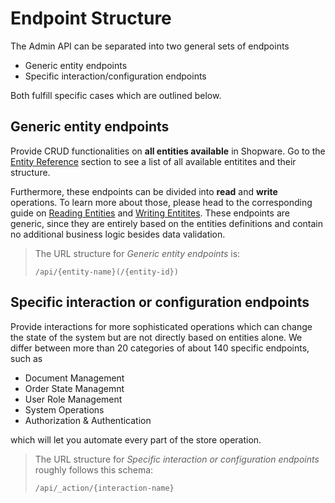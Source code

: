 # Endpoint Structure

The Admin API can be separated into two general sets of endpoints

 * Generic entity endpoints
 * Specific interaction/configuration endpoints

Both fulfill specific cases which are outlined below.

## Generic entity endpoints

Provide CRUD functionalities on **all entities available** in Shopware. Go to the [Entity Reference](../resources/entity-reference.md) section to see a list of all available entitites and their structure.

Furthermore, these endpoints can be divided into **read** and **write** operations. To learn more about those, please head to the corresponding guide on [Reading Entities](../guides/reading-entities.md) and [Writing Entitites](../guides/writing-entities/README.md). These endpoints are generic, since they are entirely based on the entities definitions and contain no additional business logic besides data validation.

> The URL structure for *Generic entity endpoints* is:
> ```
> /api/{entity-name}(/{entity-id})
> ```

## Specific interaction or configuration endpoints

Provide interactions for more sophisticated operations which can change the state of the system but are not directly based on entities alone. We differ between more than 20 categories of about 140 specific endpoints, such as

 * Document Management
 * Order State Managemnt
 * User Role Management
 * System Operations
 * Authorization & Authentication

which will let you automate every part of the store operation.

> The URL structure for *Specific interaction or configuration endpoints* roughly follows this schema:
> ```
> /api/_action/{interaction-name}
> ```
